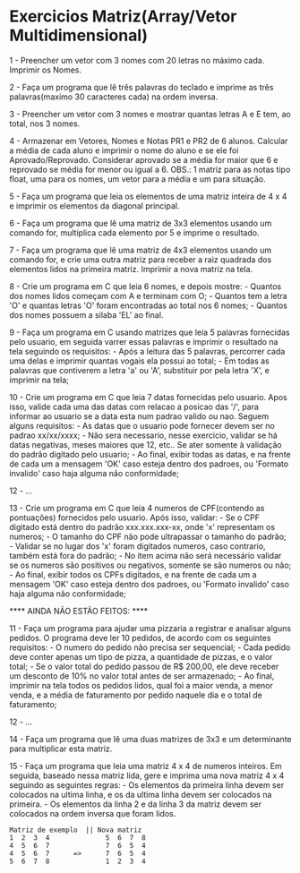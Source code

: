 # Exercicios Matriz(Array/Vetor Multidimensional)

1 - Preencher um vetor com 3 nomes com 20 letras no máximo cada. Imprimir os Nomes.

2 - Faça um programa que lê três palavras do teclado e imprime as três palavras(maximo 30 caracteres cada) na ordem
inversa.

3 - Preencher um vetor com 3 nomes e mostrar quantas letras A e E tem, ao total, nos 3 nomes.

4 - Armazenar em Vetores, Nomes e Notas PR1 e PR2 de 6 alunos. Calcular a média de cada aluno e imprimir o nome do aluno e se ele foi Aprovado/Reprovado. Considerar aprovado se a média for maior que 6 e reprovado se média for menor ou igual a 6. OBS.: 1 matriz para as notas tipo float, uma para os nomes, um vetor para a média e um para situação.

5 - Faça um programa que leia os elementos de uma matriz inteira de 4 x 4 e imprimir os elementos da diagonal principal.

6 - Faça um programa que lê uma matriz de 3x3 elementos usando um comando for, multiplica cada elemento por 5 e imprime o resultado.

7 - Faça um programa que lê uma matriz de 4x3 elementos usando um comando for, e crie uma outra matriz para receber a raiz quadrada dos elementos lidos na primeira matriz. Imprimir a nova matriz na tela. 

8 - Crie um programa em C que leia 6 nomes, e depois mostre:
    - Quantos dos nomes lidos começam com A e terminam com O;
    - Quantos tem a letra 'O' e quantas letras 'O' foram encontradas ao total nos 6 nomes;
    - Quantos dos nomes possuem a silaba 'EL' ao final. 

9 - Faça um programa em C usando matrizes que leia 5 palavras fornecidas pelo usuario, em seguida varrer essas palavras e imprimir o resultado na tela seguindo os requisitos:
    - Após a leitura das 5 palavras, percorrer cada uma delas e imprimir quantas vogais ela possui ao total;
    - Em todas as palavras que contiverem a letra 'a' ou 'A', substituir por pela letra 'X', e imprimir na tela;

10 - Crie um programa em C que leia 7 datas fornecidas pelo usuario. Apos isso, valide cada uma das datas com relacao a posicao das '/', para informar ao usuario se a data esta num padrao valido ou nao. Seguem alguns requisitos:
    - As datas que o usuario pode fornecer devem ser no padrao xx/xx/xxxx;
    - Não sera necessario, nesse exercicio, validar se há datas negativas, meses maiores que 12, etc.. Se ater somente à validação do padrão digitado pelo usuario;
    - Ao final, exibir todas as datas, e na frente de cada um a mensagem 'OK' caso esteja dentro dos padroes, ou 'Formato invalido' caso haja alguma não conformidade;



12 - ...

13 - Crie um programa em C que leia 4 numeros de CPF(contendo as pontuações) fornecidos pelo usuario. Após isso, validar:
    - Se o CPF digitado está dentro do padrão xxx.xxx.xxx-xx, onde 'x' representam os numeros;
    - O tamanho do CPF não pode ultrapassar o tamanho do padrão;
    - Validar se no lugar dos 'x' foram digitados numeros, caso contrario, também está fora do padrão;
    - No item acima não será necessário validar se os numeros são positivos ou negativos, somente se são numeros ou não;
    - Ao final, exibir todos os CPFs digitados, e na frente de cada um a mensagem 'OK' caso esteja dentro dos padroes, ou 'Formato invalido' caso haja alguma não conformidade;




**** AINDA NÃO ESTÃO FEITOS: ****

11 - Faça um programa para ajudar uma pizzaria a registrar e analisar alguns pedidos. O programa deve ler 10 pedidos, de acordo com os seguintes requisitos: 
    - O numero do pedido não precisa ser sequencial;
    - Cada pedido deve conter apenas um tipo de pizza, a quantidade de pizzas, e o valor total;
    - Se o valor total do pedido passou de R$ 200,00, ele deve receber um desconto de 10% no valor total antes de ser armazenado;
    - Ao final, imprimir na tela todos os pedidos lidos, qual foi a maior venda, a menor venda, e a média de faturamento por pedido naquele dia e o total de faturamento;

12 - ...
  
14 - Faça um programa que lê uma duas matrizes de 3x3 e um determinante para multiplicar esta matriz.

15 - Faça um programa que leia uma matriz 4 x 4 de numeros inteiros. Em seguida, baseado nessa matriz lida, gere e imprima uma nova matriz 4 x 4 seguindo as seguintes regras: 
    - Os elementos da primeira linha devem ser colocados na ultima linha, e os da ultima linha devem ser colocados na primeira.
    - Os elementos da linha 2 e da linha 3 da matriz devem ser colocados na ordem inversa que foram lidos. 

    Matriz de exemplo  || Nova matriz
    1  2  3  4              5  6  7  8 
    4  5  6  7              7  6  5  4 
    4  5  6  7      =>      7  6  5  4    
    5  6  7  8              1  2  3  4







